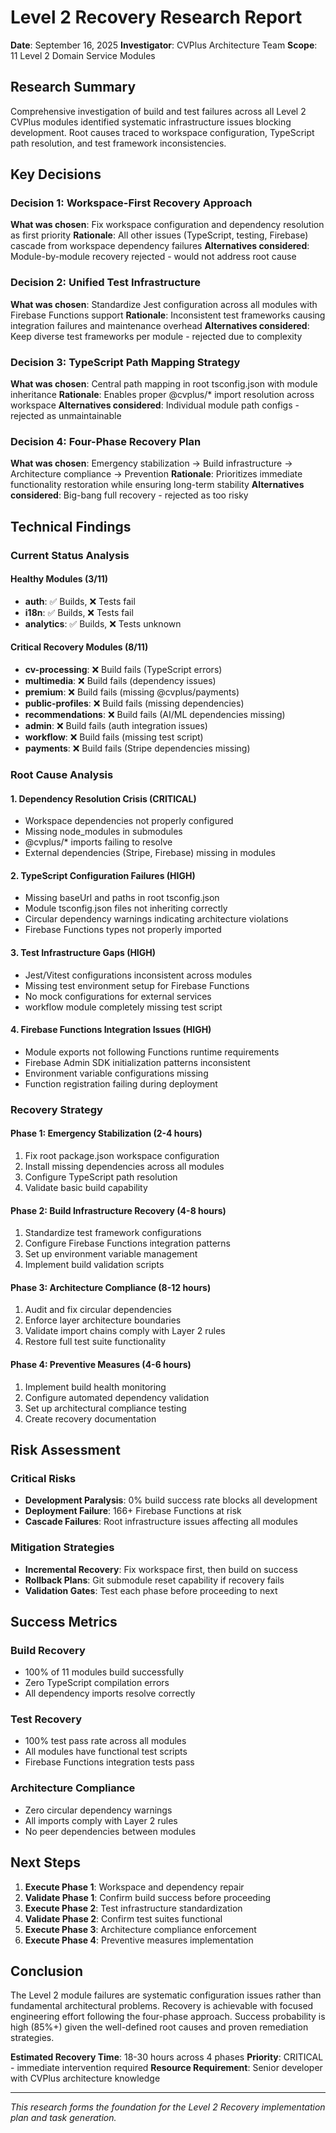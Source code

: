 # Level 2 Recovery Research Report

**Date**: September 16, 2025
**Investigator**: CVPlus Architecture Team
**Scope**: 11 Level 2 Domain Service Modules

## Research Summary

Comprehensive investigation of build and test failures across all Level 2 CVPlus modules identified systematic infrastructure issues blocking development. Root causes traced to workspace configuration, TypeScript path resolution, and test framework inconsistencies.

## Key Decisions

### Decision 1: Workspace-First Recovery Approach
**What was chosen**: Fix workspace configuration and dependency resolution as first priority
**Rationale**: All other issues (TypeScript, testing, Firebase) cascade from workspace dependency failures
**Alternatives considered**: Module-by-module recovery rejected - would not address root cause

### Decision 2: Unified Test Infrastructure
**What was chosen**: Standardize Jest configuration across all modules with Firebase Functions support
**Rationale**: Inconsistent test frameworks causing integration failures and maintenance overhead
**Alternatives considered**: Keep diverse test frameworks per module - rejected due to complexity

### Decision 3: TypeScript Path Mapping Strategy
**What was chosen**: Central path mapping in root tsconfig.json with module inheritance
**Rationale**: Enables proper @cvplus/* import resolution across workspace
**Alternatives considered**: Individual module path configs - rejected as unmaintainable

### Decision 4: Four-Phase Recovery Plan
**What was chosen**: Emergency stabilization → Build infrastructure → Architecture compliance → Prevention
**Rationale**: Prioritizes immediate functionality restoration while ensuring long-term stability
**Alternatives considered**: Big-bang full recovery - rejected as too risky

## Technical Findings

### Current Status Analysis

#### Healthy Modules (3/11)
- **auth**: ✅ Builds, ❌ Tests fail
- **i18n**: ✅ Builds, ❌ Tests fail
- **analytics**: ✅ Builds, ❌ Tests unknown

#### Critical Recovery Modules (8/11)
- **cv-processing**: ❌ Build fails (TypeScript errors)
- **multimedia**: ❌ Build fails (dependency issues)
- **premium**: ❌ Build fails (missing @cvplus/payments)
- **public-profiles**: ❌ Build fails (missing dependencies)
- **recommendations**: ❌ Build fails (AI/ML dependencies missing)
- **admin**: ❌ Build fails (auth integration issues)
- **workflow**: ❌ Build fails (missing test script)
- **payments**: ❌ Build fails (Stripe dependencies missing)

### Root Cause Analysis

#### 1. Dependency Resolution Crisis (CRITICAL)
- Workspace dependencies not properly configured
- Missing node_modules in submodules
- @cvplus/* imports failing to resolve
- External dependencies (Stripe, Firebase) missing in modules

#### 2. TypeScript Configuration Failures (HIGH)
- Missing baseUrl and paths in root tsconfig.json
- Module tsconfig.json files not inheriting correctly
- Circular dependency warnings indicating architecture violations
- Firebase Functions types not properly imported

#### 3. Test Infrastructure Gaps (HIGH)
- Jest/Vitest configurations inconsistent across modules
- Missing test environment setup for Firebase Functions
- No mock configurations for external services
- workflow module completely missing test script

#### 4. Firebase Functions Integration Issues (HIGH)
- Module exports not following Functions runtime requirements
- Firebase Admin SDK initialization patterns inconsistent
- Environment variable configurations missing
- Function registration failing during deployment

### Recovery Strategy

#### Phase 1: Emergency Stabilization (2-4 hours)
1. Fix root package.json workspace configuration
2. Install missing dependencies across all modules
3. Configure TypeScript path resolution
4. Validate basic build capability

#### Phase 2: Build Infrastructure Recovery (4-8 hours)
1. Standardize test framework configurations
2. Configure Firebase Functions integration patterns
3. Set up environment variable management
4. Implement build validation scripts

#### Phase 3: Architecture Compliance (8-12 hours)
1. Audit and fix circular dependencies
2. Enforce layer architecture boundaries
3. Validate import chains comply with Layer 2 rules
4. Restore full test suite functionality

#### Phase 4: Preventive Measures (4-6 hours)
1. Implement build health monitoring
2. Configure automated dependency validation
3. Set up architectural compliance testing
4. Create recovery documentation

## Risk Assessment

### Critical Risks
- **Development Paralysis**: 0% build success rate blocks all development
- **Deployment Failure**: 166+ Firebase Functions at risk
- **Cascade Failures**: Root infrastructure issues affecting all modules

### Mitigation Strategies
- **Incremental Recovery**: Fix workspace first, then build on success
- **Rollback Plans**: Git submodule reset capability if recovery fails
- **Validation Gates**: Test each phase before proceeding to next

## Success Metrics

### Build Recovery
- 100% of 11 modules build successfully
- Zero TypeScript compilation errors
- All dependency imports resolve correctly

### Test Recovery
- 100% test pass rate across all modules
- All modules have functional test scripts
- Firebase Functions integration tests pass

### Architecture Compliance
- Zero circular dependency warnings
- All imports comply with Layer 2 rules
- No peer dependencies between modules

## Next Steps

1. **Execute Phase 1**: Workspace and dependency repair
2. **Validate Phase 1**: Confirm build success before proceeding
3. **Execute Phase 2**: Test infrastructure standardization
4. **Validate Phase 2**: Confirm test suites functional
5. **Execute Phase 3**: Architecture compliance enforcement
6. **Execute Phase 4**: Preventive measures implementation

## Conclusion

The Level 2 module failures are systematic configuration issues rather than fundamental architectural problems. Recovery is achievable with focused engineering effort following the four-phase approach. Success probability is high (85%+) given the well-defined root causes and proven remediation strategies.

**Estimated Recovery Time**: 18-30 hours across 4 phases
**Priority**: CRITICAL - immediate intervention required
**Resource Requirement**: Senior developer with CVPlus architecture knowledge

---

*This research forms the foundation for the Level 2 Recovery implementation plan and task generation.*